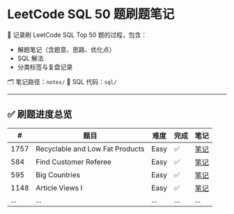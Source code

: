 # LeetCode SQL 50 题刷题笔记

📘 记录刷 LeetCode SQL Top 50 题的过程，包含：

- 解题笔记（含题意、思路、优化点）
- SQL 解法
- 分类标签与复盘记录

🗂️ 笔记路径：`notes/`
🧠 SQL 代码：`sql/`

---

## ✅ 刷题进度总览


| #    | 题目                             | 难度 | 完成  | 笔记                                                            |
| ---- | ------------------------------- | ---- | ---- | ---------------------------------------------------------       |
| 1757 | Recyclable and Low Fat Products | Easy | ✅   | [笔记](notes/1757.%20Recyclable%20and%20Low%20Fat%20Products.md) |
| 584  | Find Customer Referee           | Easy | ✅   | [笔记](notes/584.%20Find%20Customer%20Referee.md)                |
| 595  | Big Countries                   | Easy | ✅   | [笔记](notes/595.%20Big%20Countries.md)                          |
| 1148 | Article Views I                 | Easy | ✅   | [笔记](notes/1148.%20Article%20Views%20I.md)                     |
| ...  | ...                             | ...  | ...  | ...                                                       |